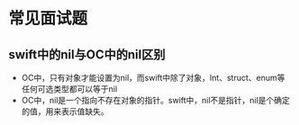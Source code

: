 # 常见面试题

## swift中的nil与OC中的nil区别
- OC中，只有对象才能设置为nil，而swift中除了对象，Int、struct、enum等任何可选类型都可以等于nil
- OC中，nil是一个指向不存在对象的指针。swift中，nil不是指针，nil是个确定的值，用来表示值缺失。